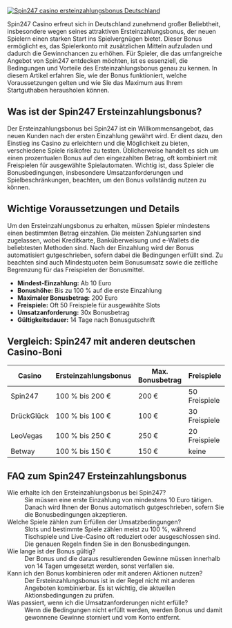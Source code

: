 [![Spin247 casino ersteinzahlungsbonus Deutschland](https://123-caf.pages.dev/gitsignup.png)](https://vrmoo.ru/Bt82HjjY)

<p>Spin247 Casino erfreut sich in Deutschland zunehmend großer Beliebtheit, insbesondere wegen seines attraktiven Ersteinzahlungsbonus, der neuen Spielern einen starken Start ins Spielvergnügen bietet. Dieser Bonus ermöglicht es, das Spielerkonto mit zusätzlichen Mitteln aufzuladen und dadurch die Gewinnchancen zu erhöhen. Für Spieler, die das umfangreiche Angebot von Spin247 entdecken möchten, ist es essenziell, die Bedingungen und Vorteile des Ersteinzahlungsbonus genau zu kennen. In diesem Artikel erfahren Sie, wie der Bonus funktioniert, welche Voraussetzungen gelten und wie Sie das Maximum aus Ihrem Startguthaben herausholen können.</p>  <h2>Was ist der Spin247 Ersteinzahlungsbonus?</h2> <p>Der Ersteinzahlungsbonus bei Spin247 ist ein Willkommensangebot, das neuen Kunden nach der ersten Einzahlung gewährt wird. Er dient dazu, den Einstieg ins Casino zu erleichtern und die Möglichkeit zu bieten, verschiedene Spiele risikofrei zu testen. Üblicherweise handelt es sich um einen prozentualen Bonus auf den eingezahlten Betrag, oft kombiniert mit Freispielen für ausgewählte Spielautomaten. Wichtig ist, dass Spieler die Bonusbedingungen, insbesondere Umsatzanforderungen und Spielbeschränkungen, beachten, um den Bonus vollständig nutzen zu können.</p>  <h2>Wichtige Voraussetzungen und Details</h2> <p>Um den Ersteinzahlungsbonus zu erhalten, müssen Spieler mindestens einen bestimmten Betrag einzahlen. Die meisten Zahlungsarten sind zugelassen, wobei Kreditkarte, Banküberweisung und e-Wallets die beliebtesten Methoden sind. Nach der Einzahlung wird der Bonus automatisiert gutgeschrieben, sofern dabei die Bedingungen erfüllt sind. Zu beachten sind auch Mindestquoten beim Bonusumsatz sowie die zeitliche Begrenzung für das Freispielen der Bonusmittel.</p>  <ul>   <li><strong>Mindest-Einzahlung:</strong> Ab 10 Euro</li>   <li><strong>Bonushöhe:</strong> Bis zu 100 % auf die erste Einzahlung</li>   <li><strong>Maximaler Bonusbetrag:</strong> 200 Euro</li>   <li><strong>Freispiele:</strong> Oft 50 Freispiele für ausgewählte Slots</li>   <li><strong>Umsatzanforderung:</strong> 30x Bonusbetrag</li>   <li><strong>Gültigkeitsdauer:</strong> 14 Tage nach Bonusgutschrift</li> </ul>  <h2>Vergleich: Spin247 mit anderen deutschen Casino-Boni</h2> <table>   <thead>     <tr>       <th>Casino</th>       <th>Ersteinzahlungsbonus</th>       <th>Max. Bonusbetrag</th>       <th>Freispiele</th>       <th>Umsatzanforderung</th>     </tr>   </thead>   <tbody>     <tr>       <td>Spin247</td>       <td>100 % bis 200 €</td>       <td>200 €</td>       <td>50 Freispiele</td>       <td>30x Bonus</td>     </tr>     <tr>       <td>DrückGlück</td>       <td>100 % bis 100 €</td>       <td>100 €</td>       <td>30 Freispiele</td>       <td>35x Bonus</td>     </tr>     <tr>       <td>LeoVegas</td>       <td>100 % bis 250 €</td>       <td>250 €</td>       <td>20 Freispiele</td>       <td>35x Bonus</td>     </tr>     <tr>       <td>Betway</td>       <td>100 % bis 150 €</td>       <td>150 €</td>       <td>keine</td>       <td>40x Bonus</td>     </tr>   </tbody> </table>  <h2>FAQ zum Spin247 Ersteinzahlungsbonus</h2> <dl>   <dt>Wie erhalte ich den Ersteinzahlungsbonus bei Spin247?</dt>   <dd>Sie müssen eine erste Einzahlung von mindestens 10 Euro tätigen. Danach wird Ihnen der Bonus automatisch gutgeschrieben, sofern Sie die Bonusbedingungen akzeptieren.</dd>      <dt>Welche Spiele zählen zum Erfüllen der Umsatzbedingungen?</dt>   <dd>Slots und bestimmte Spiele zählen meist zu 100 %, während Tischspiele und Live-Casino oft reduziert oder ausgeschlossen sind. Die genauen Regeln finden Sie in den Bonusbedingungen.</dd>      <dt>Wie lange ist der Bonus gültig?</dt>   <dd>Der Bonus und die daraus resultierenden Gewinne müssen innerhalb von 14 Tagen umgesetzt werden, sonst verfallen sie.</dd>      <dt>Kann ich den Bonus kombinieren oder mit anderen Aktionen nutzen?</dt>   <dd>Der Ersteinzahlungsbonus ist in der Regel nicht mit anderen Angeboten kombinierbar. Es ist wichtig, die aktuellen Aktionsbedingungen zu prüfen.</dd>      <dt>Was passiert, wenn ich die Umsatzanforderungen nicht erfülle?</dt>   <dd>Wenn die Bedingungen nicht erfüllt werden, werden Bonus und damit gewonnene Gewinne storniert und vom Konto entfernt.</dd> </dl>